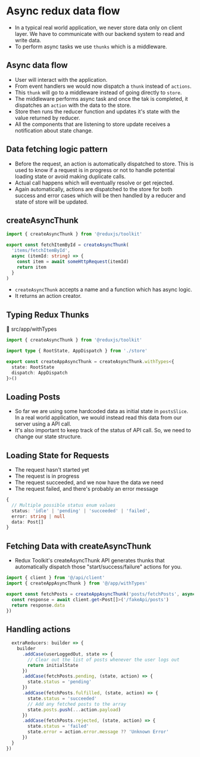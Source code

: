 # Async redux data flow

- In a typical real world application, we never store data only on client layer. We have to communicate with our backend system to read and write data.
- To perform async tasks we use `thunks` which is a middleware.


## Async data flow

- User will interact with the application.
- From event handlers we would now dispatch a `thunk` instead of `actions`.
- This `thunk` will go to a middleware instead of going directly to `store`.
- The middleware performs async task and once the tak is completed, it dispatches an `action` with the data to the store.
- Store then runs the reducer function and updates it's state with the value returned by reducer.
- All the components that are listening to store update receives a notification about state change.


## Data fetching logic pattern

- Before the request, an action is automatically dispatched to store. This is used to know if a request is in progress or not to handle potential loading state or avoid making duplicate calls.
- Actual call happens which will eventually resolve or get rejected.
- Again automatically, actions are dispatched to the store for both success and error cases which will be then handled by a reducer and state of store will be updated.


## createAsyncThunk

```ts
import { createAsyncThunk } from '@reduxjs/toolkit'

export const fetchItemById = createAsyncThunk(
  'items/fetchItemById',
  async (itemId: string) => {
    const item = await someHttpRequest(itemId)
    return item
  }
)
```

- `createAsyncThunk` accepts a name and a function which has async logic.
- It returns an action creator.


## Typing Redux Thunks


📁 src/app/withTypes

```ts
import { createAsyncThunk } from '@reduxjs/toolkit'

import type { RootState, AppDispatch } from './store'

export const createAppAsyncThunk = createAsyncThunk.withTypes<{
  state: RootState
  dispatch: AppDispatch
}>()

```



## Loading Posts

- So far we are using some hardcoded data as initial state in `postsSlice`. In a real world application, we would instead read this data from our server using a API call.
- It's also important to keep track of the status of API call. So, we need to change our state structure.


## Loading State for Requests

- The request hasn't started yet
- The request is in progress
- The request succeeded, and we now have the data we need
- The request failed, and there's probably an error message

```ts
{
  // Multiple possible status enum values
  status: 'idle' | 'pending' | 'succeeded' | 'failed',
  error: string | null
  data: Post[]
}
```


## Fetching Data with createAsyncThunk

- Redux Toolkit's createAsyncThunk API generates thunks that automatically dispatch those "start/success/failure" actions for you.

```ts
import { client } from '@/api/client'
import { createAppAsyncThunk } from '@/app/withTypes'

export const fetchPosts = createAppAsyncThunk('posts/fetchPosts', async () => {
  const response = await client.get<Post[]>('/fakeApi/posts')
  return response.data
})
```


## Handling actions

```ts
  extraReducers: builder => {
    builder
      .addCase(userLoggedOut, state => {
        // Clear out the list of posts whenever the user logs out
        return initialState
      })
      .addCase(fetchPosts.pending, (state, action) => {
        state.status = 'pending'
      })
      .addCase(fetchPosts.fulfilled, (state, action) => {
        state.status = 'succeeded'
        // Add any fetched posts to the array
        state.posts.push(...action.payload)
      })
      .addCase(fetchPosts.rejected, (state, action) => {
        state.status = 'failed'
        state.error = action.error.message ?? 'Unknown Error'
      })
  }
})
```
